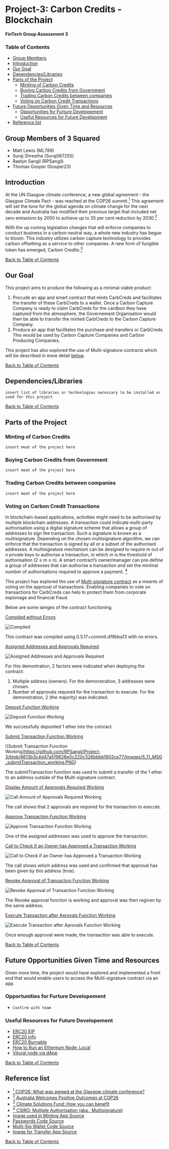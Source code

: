 # Project-3: Carbon Credits - Blockchain
**FinTech Group Assessment 3**

### Table of Contents
- [Group Members](#group-members)
- [Introduction](#introduction)
- [Our Goal](#our-goal)
- [Dependencies/Libraries](#dependencieslibraries)
- [Parts of the Project](#parts-of-the-project)
    * [Minting of Carbon Credits](#minting-of-carbon-credits)
    * [Buying Carbon Credits from Government](#buying-carbon-credits-from-government)
    * [Trading Carbon Credits between companies](#trading-carbon-credits-between-companies)
    * [Voting on Carbon Credit Transactions](#voting-on-carbon-credit-transactions)
- [Future Opportunities Given Time and Resources](#future-opportunities-given-time-and-resources)
    * [Opportunities for Furture Developement](#opportunities-for-furture-developement)
    * [Useful Resources for Future Develpoment](#useful-resources-for-future-develpoment)
- [Reference list](#reference-list)

## Group Members of 3 Squared

- Matt Lewis (ML789)
- Suraj Shrestha (Suraj567255)
- Raelyn Sangil (RPSangil)
- Thomas Gosper (Gosper23)

## Introduction

At the UN Glasgow climate conference, a new global agreement - the Glasgow Climate Pact - was reached at the COP26 summit.[<sup>1</sup>](#reference-list) This agreement will set the tone for the global agenda on climate change for the next decade and Australia has modified their previous target that included net zero emissions by 2050 to achieve up to 35 per cent reduction by 2030.[<sup>2</sup>](#reference-list)

With the up coming legislation changes that will enforce companies to conduct business in a carbon neutral way, a whole new industry has begun to bloom. This industry utilizes carbon capture technology to provides carbon offsetting as a service to other companies. A new form of fungible token has emerged, Carbon Credits.[<sup>3</sup>](#reference-list)

[Back to Table of Contents](#Table-of-Contents)

## Our Goal

This project aims to produce the following as a minimal viable product:

1. Procude an app and smart contract that mints CarbCreds and facilitates the transfer of these CarbCreds to a wallet. Once a Carbon Capture Company is ready to claim CarbCreds for the cardbon they have captured from the atmosphere, the Governement Organisation would then be able to transfer the minted CarbCreds to the Carbon Capture Company.
2. Produce an app that facilitates the purchase and transfers or CarbCreds. This would be used by Carbon Capture Companies and Carbon Producing Companies.

This project has also explored the use of Multi-signature contracts which will be described in more detail [below](#voting-on-carbon-credit-transactions).

[Back to Table of Contents](#Table-of-Contents)

## Dependencies/Libraries

`insert list of libraries or technologies necessary to be installed or used for this project`

[Back to Table of Contents](#Table-of-Contents)

## Parts of the Project

### Minting of Carbon Credits

`insert meat of the project here`

### Buying Carbon Credits from Government

`insert meat of the project here`

### Trading Carbon Credits between companies

`insert meat of the project here`

### Voting on Carbon Credit Transactions

In blockchain-based applications, activities might need to be authorised by multiple blockchain addresses. A transaction could indicate multi-party authorisation using a digital signature scheme that allows a group of addresses to sign the transaction. Such a signature is known as a multisignature. Depending on the chosen multisignature algorithm, we can enforce that the transaction is signed by all or a subset of the authorised addresses. A multisignature mechanism can be designed to require m out of n private keys to authorise a transaction, in which m is the threshold of authorisation (2 ≤ m ≤ n). A smart contract’s owner/manager can pre-define a group of addresses that can authorise a transaction and set the minimal number of authorisations required to approve a payment. [<sup>4</sup>](#reference-list)

This project has explored the use of [Multi-signature contract](https://github.com/RPSangil/Project-3/blob/8613b3c4d47a519826e0c220c326bbbb1902ce77/Code/Contracts/5-11%20Multisig%20wallet.sol) as a meants of voting on the approval of transactions. Enabling companies to vote on transactions for CarbCreds can helo to protect them from corporate espionage and financial fraud.

Below are some iamges of the contract functioning.

<ins>Compiled without Errors</ins>

![Compiled](https://github.com/RPSangil/Project-3/blob/8613b3c4d47a519826e0c220c326bbbb1902ce77/Images/5_11_MSG_compiled.PNG)

This contract was compiled using 0.5.17+commit.d19bba13 with no errors.

<ins>Assigned Addresses and Approvals Required</ins>

![Assigned Addresses and Approvals Required](https://github.com/RPSangil/Project-3/blob/8613b3c4d47a519826e0c220c326bbbb1902ce77/Images/5_11_MSG_assign_owners_and_2ApprovalsRequired.PNG)

For this demontration, 2 factors were indicated when deploying the contract:

1. Multiple address (owners). For the demonstration, 3 addresses were chosen.
2. Number of approvals required for the transaction to execute. For the demonstration, 2 (the majority) was indicated.

<ins>Deposit Function Working</ins>

![Deposit Function Working](https://github.com/RPSangil/Project-3/blob/8613b3c4d47a519826e0c220c326bbbb1902ce77/Images/5_11_MSG_Deposit_function_working.PNG)

We successfully deposited 1 ether into the cotnract.

<ins>Submit Transaction Function Working</ins>

![Submit Transaction Function Working]https://github.com/RPSangil/Project-3/blob/8613b3c4d47a519826e0c220c326bbbb1902ce77/Images/5_11_MSG_submitTransaction_working.PNG)

The submitTransaction function was used to submit a transfer of the 1 ether to an address outside of the Multi-signature contract.

<ins>Display Amount of Approvals Required Working</ins>

![Call Amount of Approvals Required Working](https://github.com/RPSangil/Project-3/blob/8613b3c4d47a519826e0c220c326bbbb1902ce77/Images/5_11_MSG_display_approvalRequired.PNG)

The call shows that 2 approvals are required for the transaction to execute.

<ins>Approve Transaction Function Working</ins>

![Approve Transaction Function Working](https://github.com/RPSangil/Project-3/blob/8613b3c4d47a519826e0c220c326bbbb1902ce77/Images/5_11_MSG_ApproveTransaction_working.PNG)

One of the assigned addresses was used to approve the transaction.

<ins>Call to Check if an Owner has Approved a Transaction Working</ins>

![Call to Check if an Owner has Approved a Transaction Working](https://github.com/RPSangil/Project-3/blob/8613b3c4d47a519826e0c220c326bbbb1902ce77/Images/5_11_MSG_isApproved_working.PNG)

The call shows which address was used and confirmed that approval has been given by this address (true).

<ins>Revoke Approval of Transaction Function Working</ins>

![Revoke Approval of Transaction Function Working](https://github.com/RPSangil/Project-3/blob/8613b3c4d47a519826e0c220c326bbbb1902ce77/Images/5_11_MSG_RevokeApproval_working.PNG)

The Revoke approval function is working and approval was then regiven by the same address.

<ins>Execute Transaction after Aprovals Function Working</ins>

![Execute Transaction after Aprovals Function Working](https://github.com/RPSangil/Project-3/blob/8613b3c4d47a519826e0c220c326bbbb1902ce77/Images/5_11_MSG_ExecuteTransaction_working.PNG)

Once enough approval were made, the transaction was able to execute.

[Back to Table of Contents](#Table-of-Contents)

## Future Opportunities Given Time and Resources

Given more time, the project would have explored and implemented a front end that would enable users to access the Multi-signature contract via an app.

### Opportunities for Furture Developement

- `Confirm with team`

### Useful Resources for Future Developement

- [ERC20 EIP](https://eips.ethereum.org/EIPS/eip-20)
- [ERC20 info](https://ethereum.org/en/developers/docs/standards/tokens/erc-20/)
- [ERC20 Burnable](https://docs.openzeppelin.com/contracts/2.x/api/token/erc20#ERC20Burnable)
- [How to Run an Ethereum Node: Local](https://ethereum.org/en/run-a-node/)
- [Vitural node via dApp](https://docs.dappnode.io/get-started/intro/)

[Back to Table of Contents](#Table-of-Contents)

## Reference list

- [<sup>1</sup> COP26: What was agreed at the Glasgow climate conference?](https://www.bbc.com/news/science-environment-56901261)
- [<sup>2</sup> Australia Welcomes Positive Outcomes at COP26 ](https://www.minister.industry.gov.au/ministers/taylor/media-releases/australia-welcomes-positive-outcomes-cop26)
- [<sup>3</sup> Climate Solutions Fund: How you can benefit](https://www.cleanenergyregulator.gov.au/csf/how-you-can-benefit/Pages/how-you-can-benefit.aspx#:~:text=By%20running%20a%20project%2C%20you,gas%20emissions%20stored%20or%20avoided)
- [<sup>4</sup> CSIRO: Multiple Authorisation (aka., Multisignature)](https://research.csiro.au/blockchainpatterns/general-patterns/security-patterns/multiple-authorization/)
- [Image used in Minting App Source](https://unsplash.com/photos/-SO3JtE3gZo)
- [Passwords Code Source](https://docs.streamlit.io/knowledge-base/deploy/authentication-without-sso)
- [Multi-Sig Wallet Code Source](https://solidity-by-example.org/app/multi-sig-wallet/)
- [Image for Transfer App Source]()

[Back to Table of Contents](#Table-of-Contents)


